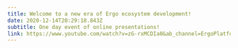 ```yaml
---
title: Welcome to a new era of Ergo ecosystem development!
date: 2020-12-14T20:29:18.843Z
subtitle: One day event of online presentations!
link: https://www.youtube.com/watch?v=zG-rxMCDIa0&ab_channel=ErgoPlatform
---
```


